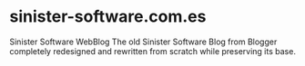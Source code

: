 # sinister-software.com.es
Sinister Software WebBlog
The old Sinister Software Blog from Blogger completely redesigned and rewritten from scratch while preserving its base.
